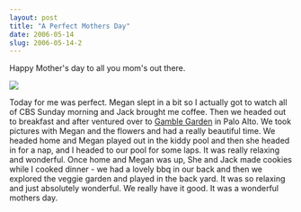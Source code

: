 ```yaml
---
layout: post
title: "A Perfect Mothers Day"
date: 2006-05-14
slug: 2006-05-14-2
---
```


Happy Mother&apos;s day to all you mom&apos;s out there.

 ![](/visible-light/images/assets/CRW_3724.jpg) 

Today for me was perfect.  Megan slept in a bit so I actually got to watch all of CBS Sunday morning and Jack brought me coffee.  Then we headed out to breakfast and after ventured over to  [Gamble Garden](http://www.gamblegarden.org/)  in Palo Alto.  We took pictures with Megan and the flowers and had a really beautiful time.  We headed home and Megan played out in the kiddy pool and then she headed in for a nap, and I headed to our pool for some laps.  It was really relaxing and wonderful.  Once home and Megan was up, She and Jack made cookies while I cooked dinner - we had a lovely bbq in our back and then we explored the veggie garden and played in the back yard.  It was so relaxing and just absolutely wonderful.  We really have it good.  It was a wonderful mothers day. 







